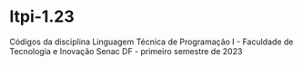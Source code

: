 # ltpi-1.23
Códigos da disciplina Linguagem Técnica de Programação I - Faculdade de Tecnologia e Inovação Senac DF - primeiro semestre de 2023
